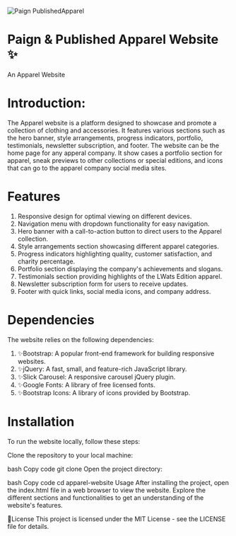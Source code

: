 ![Paign PublishedApparel](https://github.com/teli203/lwats-merch/assets/68035449/8f6042fd-bcdd-45df-97c9-7f5193b8eeb1)

# Paign & Published Apparel Website ✨
 
An Apparel Website 

# Introduction:
The Apparel website is a platform designed to showcase and promote a collection of clothing and accessories. It features various sections such as the hero banner, style arrangements, progress indicators, portfolio, testimonials, newsletter subscription, and footer. The website can be the home page for any apperal company. It show cases a portfolio section for apparel, sneak previews to other collections or special editions, and icons that can go to the apparel company social media sites.

# Features
1. Responsive design for optimal viewing on different devices.
2. Navigation menu with dropdown functionality for easy navigation.
3. Hero banner with a call-to-action button to direct users to the Apparel collection.
4. Style arrangements section showcasing different apparel categories.
5. Progress indicators highlighting quality, customer satisfaction, and charity percentage.
6. Portfolio section displaying the company's achievements and slogans.
7. Testimonials section providing highlights of the LWats Edition apparel.
8. Newsletter subscription form for users to receive updates.
9. Footer with quick links, social media icons, and company address.
# Dependencies
The website relies on the following dependencies:

1. ✨Bootstrap: A popular front-end framework for building responsive websites.
2. ✨jQuery: A fast, small, and feature-rich JavaScript library.
3. ✨Slick Carousel: A responsive carousel jQuery plugin.
4. ✨Google Fonts: A library of free licensed fonts.
5. ✨Bootstrap Icons: A library of icons provided by Bootstrap.
   
# Installation
To run the website locally, follow these steps:

Clone the repository to your local machine:

bash
Copy code
git clone <repository-url>
Open the project directory:

bash
Copy code
cd apparel-website
Usage
After installing the project, open the index.html file in a web browser to view the website. Explore the different sections and functionalities to get an understanding of the website's features.

💫License
This project is licensed under the MIT License - see the LICENSE file for details.
